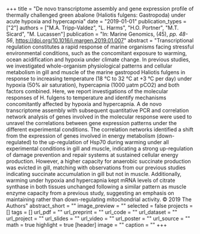 +++
title = "De novo transcriptome assembly and gene expression profile of thermally challenged green abalone (Haliotis fulgens: Gastropoda) under acute hypoxia and hypercapnia"
date = "2019-01-01"
publication_types = ["2"]
authors = ["M.A. Tripp-Valdez", "L. Harms", "H.O. Portner", "M.T. Sicard", "M. Lucassen"]
publication = "In: Marine Genomics, (45), _pp. 48-56_, https://doi.org/10.1016/j.margen.2019.01.007"
abstract = "Transcriptional regulation constitutes a rapid response of marine organisms facing stressful environmental conditions, such as the concomitant exposure to warming, ocean acidification and hypoxia under climate change. In previous studies, we investigated whole-organism physiological patterns and cellular metabolism in gill and muscle of the marine gastropod Haliotis fulgens in response to increasing temperature (18 °C to 32 °C at +3 °C per day) under hypoxia (50% air saturation), hypercapnia (1000 μatm pCO2) and both factors combined. Here, we report investigations of the molecular responses of H. fulgens to temperature and identify mechanisms concomitantly affected by hypoxia and hypercapnia. A de novo transcriptome assembly with subsequent quantitative PCR and correlation network analysis of genes involved in the molecular response were used to unravel the correlations between gene expression patterns under the different experimental conditions. The correlation networks identified a shift from the expression of genes involved in energy metabolism (down-regulated) to the up-regulation of Hsp70 during warming under all experimental conditions in gill and muscle, indicating a strong up-regulation of damage prevention and repair systems at sustained cellular energy production. However, a higher capacity for anaerobic succinate production was evicted in gill, matching with observations from our previous studies indicating succinate accumulation in gill but not in muscle. Additionally, warming under hypoxia and hypercapnia kept mRNA levels of citrate synthase in both tissues unchanged following a similar pattern as muscle enzyme capacity from a previous study, suggesting an emphasis on maintaining rather than down-regulating mitochondrial activity. © 2019 The Authors"
abstract_short = ""
image_preview = ""
selected = false
projects = []
tags = []
url_pdf = ""
url_preprint = ""
url_code = ""
url_dataset = ""
url_project = ""
url_slides = ""
url_video = ""
url_poster = ""
url_source = ""
math = true
highlight = true
[header]
image = ""
caption = ""
+++
